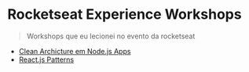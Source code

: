 # Rocketseat Experience Workshops

> Workshops que eu lecionei no evento da rocketseat

- [Clean Archicture em Node.js Apps]()
- [React.js Patterns]()